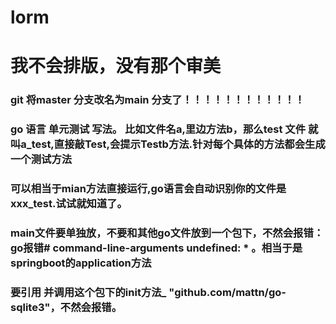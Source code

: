 # lorm
<h1>我不会排版，没有那个审美
<h3>git 将master 分支改名为main 分支了！！！！！！！！！！！！
<h3>go 语言 单元测试 写法。 比如文件名a,里边方法b，那么test 文件 就叫a_test,直接敲Test,会提示Testb方法.针对每个具体的方法都会生成一个测试方法
<h3>可以相当于mian方法直接运行,go语言会自动识别你的文件是xxx_test.试试就知道了。 
<h3>  main文件要单独放，不要和其他go文件放到一个包下，不然会报错：go报错# command-line-arguments undefined: * 。相当于是springboot的application方法
<h3>要引用 并调用这个包下的init方法_ "github.com/mattn/go-sqlite3"，不然会报错。